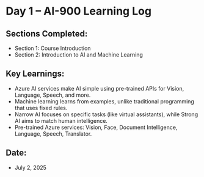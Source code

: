 # Day 1 – AI-900 Learning Log

## Sections Completed:
- Section 1: Course Introduction
- Section 2: Introduction to AI and Machine Learning

##  Key Learnings:
- Azure AI services make AI simple using pre-trained APIs for Vision, Language, Speech, and more.
- Machine learning learns from examples, unlike traditional programming that uses fixed rules.
- Narrow AI focuses on specific tasks (like virtual assistants), while Strong AI aims to match human intelligence.
- Pre-trained Azure services: Vision, Face, Document Intelligence, Language, Speech, Translator.

##  Date:
- July 2, 2025
